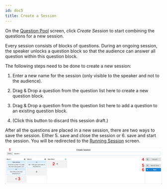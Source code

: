 ```yaml
---
id: doc5
title: Create a Session
---
```


On the [Question Pool](doc4.md) screen, click _Create Session_ to start combining the questions for a new session.

Every session consists of blocks of questions. During an ongoing session, the speaker unlocks a question block so that the audience can answer all question within this question block.

The following steps need to be done to create a new session:

1. Enter a new name for the session (only visible to the speaker and not to the audience).
2. Drag & Drop a question from the question list here to create a new question block.
3. Drag & Drop a question from the question list here to add a question to an existing question block.

4. (Click this button to discard this session draft.)

After all the questions are placed in a new session, there are two ways to save the session. Either
5. save and close the session or
6. save and start the session. You will be redirected to the [Running Session](doc7.md) screen.

![Create a Session](assets/create_session.png)
